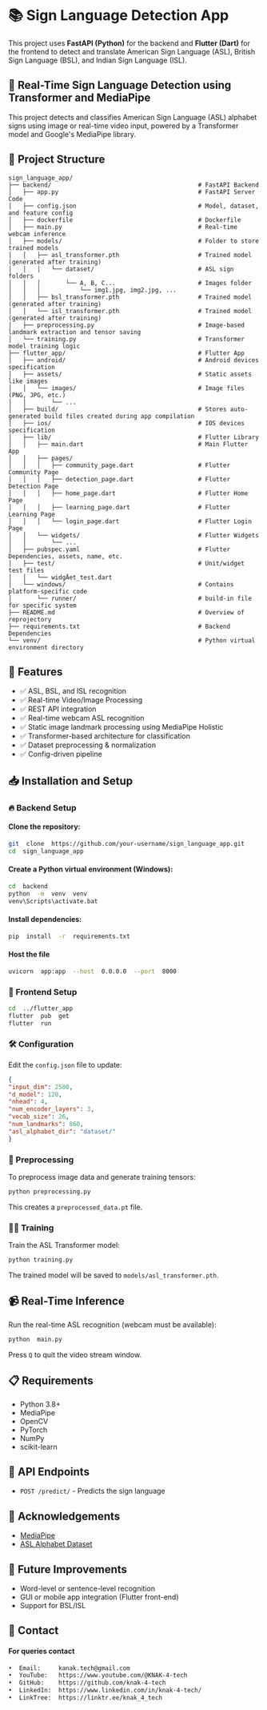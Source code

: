 # 📚 Sign Language Detection App

This project uses **FastAPI (Python)** for the backend and **Flutter (Dart)** for the frontend to detect and translate American Sign Language (ASL), British Sign Language (BSL), and Indian Sign Language (ISL).

## 🤟 Real-Time Sign Language Detection using Transformer and MediaPipe

This project detects and classifies American Sign Language (ASL) alphabet signs using image or real-time video input, powered by a Transformer model and Google's MediaPipe library.

## 🧩 Project Structure

```
sign_language_app/
├── backend/                                         # FastAPI Backend
│   ├── app.py                                       # FastAPI Server Code
│   ├── config.json                                  # Model, dataset, and feature config
│   ├── dockerfile                                   # Dockerfile
│   ├── main.py                                      # Real-time webcam inference
│   ├── models/                                      # Folder to store trained models
│   │   ├── asl_transformer.pth                      # Trained model (generated after training)
│   │   │   └── dataset/                             # ASL sign folders
│   │   │       └── A, B, C...                       # Images folder
│   │   │           └── img1.jpg, img2.jpg, ...
│   │   ├── bsl_transformer.pth                      # Trained model (generated after training)
│   │   └── isl_transformer.pth                      # Trained model (generated after training)
│   ├── preprocessing.py                             # Image-based landmark extraction and tensor saving
│   └── training.py                                  # Transformer model training logic
├── flutter_app/                                     # Flutter App
│   ├── android/                                     # Android devices specification
│   ├── assets/                                      # Static assets like images
│   │   └── images/                                  # Image files (PNG, JPG, etc.)
│   │       └── ...
│   ├── build/                                       # Stores auto-generated build files created during app compilation
│   ├── ios/                                         # IOS devices specification
│   ├── lib/                                         # Flutter Library
│   │   ├── main.dart                                # Main Flutter App
│   │   ├── pages/
│   │   │   ├── community_page.dart                  # Flutter Community Page
│   │   │   ├── detection_page.dart                  # Flutter Detection Page
│   │   │   ├── home_page.dart                       # Flutter Home Page
│   │   │   ├── learning_page.dart                   # Flutter Learning Page
│   │   │   └── login_page.dart                      # Flutter Login Page
│   │   └── widgets/                                 # Flutter Widgets
│   │       └── ...
│   ├── pubspec.yaml                                 # Flutter Dependencies, assets, name, etc.
│   ├── test/                                        # Unit/widget test files
│   │   └── widgÄet_test.dart
│   └── windows/                                     # Contains platform-specific code
│       └── runner/                                  # build-in file for specific system
├── README.md                                        # Overview of reprojectory
├── requirements.txt                                 # Backend Dependencies
└── venv/                                            # Python virtual environment directory
```

## 🚀 Features

- ✅ ASL, BSL, and ISL recognition
- ✅ Real-time Video/Image Processing
- ✅ REST API integration
- ✅ Real-time webcam ASL recognition
- ✅ Static image landmark processing using MediaPipe Holistic
- ✅ Transformer-based architecture for classification
- ✅ Dataset preprocessing & normalization
- ✅ Config-driven pipeline

## 📥 Installation and Setup

### 🔥 Backend Setup

#### Clone the repository:
```bash
git  clone  https://github.com/your-username/sign_language_app.git
cd  sign_language_app
```

#### Create a Python virtual environment (Windows):
```bash
cd  backend
python  -m  venv  venv
venv\Scripts\activate.bat
```

#### Install dependencies:
```bash
pip  install  -r  requirements.txt
```

#### Host the file
```bash
uvicorn  app:app  --host  0.0.0.0  --port  8000
```

### 📱 Frontend Setup
```bash
cd  ../flutter_app
flutter  pub  get
flutter  run
```

### 🛠 Configuration
Edit the `config.json` file to update:
```json
{
"input_dim": 2580,
"d_model": 128,
"nhead": 4,
"num_encoder_layers": 3,
"vocab_size": 26,
"num_landmarks": 860,
"asl_alphabet_dir": "dataset/"
}
```

### 🧼 Preprocessing
To preprocess image data and generate training tensors:
```bash
python preprocessing.py
```
This creates a `preprocessed_data.pt` file.

### 🏋️‍♀️ Training
Train the ASL Transformer model:
```bash
python training.py
```
The trained model will be saved to `models/asl_transformer.pth`.

## 📹 Real-Time Inference
Run the real-time ASL recognition (webcam must be available):
```bash
python  main.py
```
Press `Q` to quit the video stream window.

## 📋 Requirements
- Python 3.8+
- MediaPipe
- OpenCV
- PyTorch
- NumPy
- scikit-learn

## 📡 API Endpoints
-  `POST /predict/` - Predicts the sign language

## 🙌 Acknowledgements
- [MediaPipe](https://google.github.io/mediapipe/)
- [ASL Alphabet Dataset](https://www.kaggle.com/datasets/grassknoted/asl-alphabet)

## 🧠 Future Improvements
- Word-level or sentence-level recognition
- GUI or mobile app integration (Flutter front-end)
- Support for BSL/ISL

## 📝 Contact

#### **For queries contact**
```bash
•  Email:     kanak.tech@gmail.com
•  YouTube:   https://www.youtube.com/@KNAK-4-tech
•  GitHub:    https://github.com/knak-4-tech
•  LinkedIn:  https://www.linkedin.com/in/knak-4-tech/
•  LinkTree:  https://linktr.ee/knak_4_tech
```
